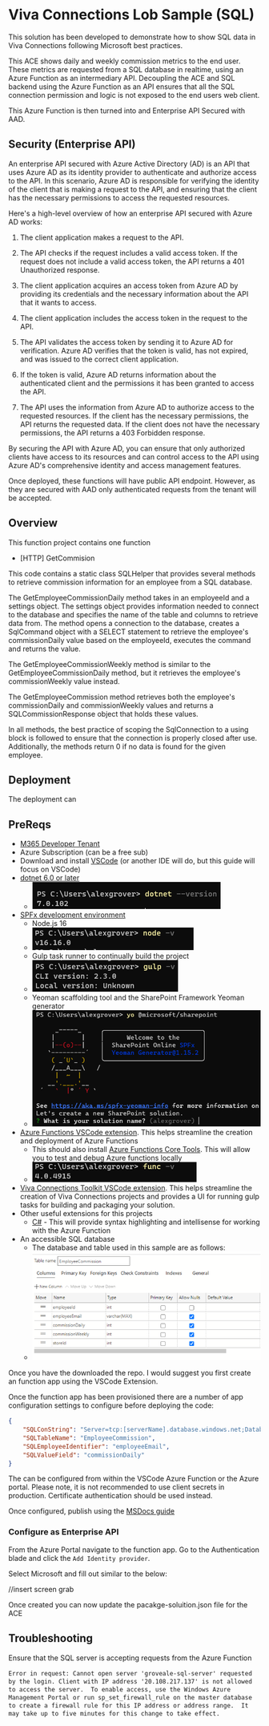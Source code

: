 # Viva Connections Lob Sample (SQL)

This solution has been developed to demonstrate how to show SQL data in Viva Connections following Microsoft best practices. 

This ACE shows daily and weekly commission metrics to the end user. These metrics are requested from a SQL database in realtime, using an Azure Function as an intermediary API. Decoupling the ACE and SQL backend using the Azure Function as an API ensures that all the SQL connection permission and logic is not exposed to the end users web client. 

This Azure Function is then turned into and Enterprise API Secured with AAD.

## Security  (Enterprise API)

An enterprise API secured with Azure Active Directory (AD) is an API that uses Azure AD as its identity provider to authenticate and authorize access to the API. In this scenario, Azure AD is responsible for verifying the identity of the client that is making a request to the API, and ensuring that the client has the necessary permissions to access the requested resources.

Here's a high-level overview of how an enterprise API secured with Azure AD works:

1. The client application makes a request to the API.

2. The API checks if the request includes a valid access token. If the request does not include a valid access token, the API returns a 401 Unauthorized response.

3. The client application acquires an access token from Azure AD by providing its credentials and the necessary information about the API that it wants to access.

4. The client application includes the access token in the request to the API.

5. The API validates the access token by sending it to Azure AD for verification. Azure AD verifies that the token is valid, has not expired, and was issued to the correct client application.

6. If the token is valid, Azure AD returns information about the authenticated client and the permissions it has been granted to access the API.

7. The API uses the information from Azure AD to authorize access to the requested resources. If the client has the necessary permissions, the API returns the requested data. If the client does not have the necessary permissions, the API returns a 403 Forbidden response.

By securing the API with Azure AD, you can ensure that only authorized clients have access to its resources and can control access to the API using Azure AD's comprehensive identity and access management features. 

Once deployed, these functions will have public API endpoint. However, as they are secured with AAD only authenticated requests from the tenant will be accepted.

## Overview

This function project contains one function

* [HTTP] GetCommision

This code contains a static class SQLHelper that provides several methods to retrieve commission information for an employee from a SQL database.

The GetEmployeeCommissionDaily method takes in an employeeId and a settings object. The settings object provides information needed to connect to the database and specifies the name of the table and columns to retrieve data from. The method opens a connection to the database, creates a SqlCommand object with a SELECT statement to retrieve the employee's commissionDaily value based on the employeeId, executes the command and returns the value.

The GetEmployeeCommissionWeekly method is similar to the GetEmployeeCommissionDaily method, but it retrieves the employee's commissionWeekly value instead.

The GetEmployeeCommission method retrieves both the employee's commissionDaily and commissionWeekly values and returns a SQLCommissionResponse object that holds these values.

In all methods, the best practice of scoping the SqlConnection to a using block is followed to ensure that the connection is properly closed after use. Additionally, the methods return 0 if no data is found for the given employee.

## Deployment

The deployment can

## PreReqs

* [M365 Developer Tenant](https://learn.microsoft.com/en-us/office/developer-program/microsoft-365-developer-program-get-started)
* Azure Subscription (can be a free sub)
* Download and install [VSCode](https://code.visualstudio.com) (or another IDE will do, but this guide will focus on VSCode)
* [dotnet 6.0 or later](https://dotnet.microsoft.com/en-us/download/dotnet/6.0)
    * ![dotnet version](./res/dotnetcore.png)
* [SPFx development environment](https://learn.microsoft.com/en-us/sharepoint/dev/spfx/set-up-your-development-environment)
    * Node.js 16
    * ![node version](./res/node.png)
    * Gulp task runner to continually build the project 
    * ![gulp](./res/gulp.png)
    * Yeoman scaffolding tool and the SharePoint Framework Yeoman generator
    * ![yo](./res/yo.png)
* [Azure Functions VSCode extension](https://marketplace.visualstudio.com/items?itemName=ms-azuretools.vscode-azurefunctions). This helps streamline the creation and deployment of Azure Functions
    * This should also install [Azure Functions Core Tools](https://www.npmjs.com/package/azure-functions-core-tools). This will allow you to test and debug Azure functions locally
    * ![func version](./res/func.png)
* [Viva Connections Toolkit VSCode extension](https://marketplace.visualstudio.com/items?itemName=m365pnp.viva-connections-toolkit). This helps streamline the creation of Viva Connections projects and provides a UI for running gulp tasks for building and packaging your solution.
* Other useful extensions for this projects
    * [C#](https://marketplace.visualstudio.com/items?itemName=ms-dotnettools.csharp) - This will provide syntax highlighting and intellisense for working with the Azure Function 
* An accessible SQL database 
    * The database and table used in this sample are as follows:
    * ![SQL Table](./res/sqltable.png)

Once you have the downloaded the repo. I would suggest you first create an function app using the VSCode Extension.

Once the function app has been provisioned there are a number of app configuration settings to configure before deploying the code:

```json
{
    "SQLConString": "Server=tcp:[serverName].database.windows.net;Database=myDataBase;User ID=[loginname]@[serverName];Password=myPassword;Trusted_Connection=False;Encrypt=True;",
    "SQLTableName": "EmployeeCommission",
    "SQLEmployeeIdentifier": "employeeEmail",
    "SQLValueField": "commissionDaily"
}
```
The can be configured from within the VSCode Azure Function or the Azure portal. Please note, it is not recommended to use client secrets in production. Certificate authentication should be used instead.

Once configured, publish using the [MSDocs guide](https://learn.microsoft.com/en-us/azure/developer/javascript/how-to/with-web-app/azure-function-resource-group-management/deploy-azure-function-with-visual-studio-code)

### Configure as Enterprise API

From the Azure Portal navigate to the function app. Go to the Authentication blade and click the `Add Identity provider`. 

Select Microsoft and fill out similar to the below:

//insert screen grab

Once created you can now update the pacakge-soluition.json file for the ACE



## Troubleshooting

Ensure that the SQL server is accepting requests from the Azure Function

``` 
Error in request: Cannot open server 'groveale-sql-server' requested by the login. Client with IP address '20.108.217.137' is not allowed to access the server.  To enable access, use the Windows Azure Management Portal or run sp_set_firewall_rule on the master database to create a firewall rule for this IP address or address range.  It may take up to five minutes for this change to take effect.
```